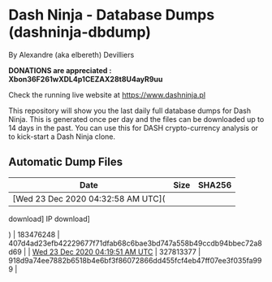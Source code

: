 # Dash Ninja - Database Dumps (dashninja-dbdump)
By Alexandre (aka elbereth) Devilliers

**DONATIONS are appreciated : Xbon36F261wXDL4p1CEZAX28t8U4ayR9uu**

Check the running live website at https://www.dashninja.pl

This repository will show you the last daily full database dumps for Dash Ninja. This is generated once per day and the files can be downloaded up to 14 days in the past.
You can use this for DASH crypto-currency analysis or to kick-start a Dash Ninja clone.


## Automatic Dump Files
| Date | Size | SHA256 |
|--|--|--|
| [Wed 23 Dec 2020 04:32:58 AM UTC](

download]
IP
download]
) | 183476248 | 407d4ad23efb42229677f71dfab68c6bae3bd747a558b49ccdb94bbec72a8d69 | 
| [Wed 23 Dec 2020 04:19:51 AM UTC](https://oshi.at/rHQojf) | 327813377 | 918d9a74ee7882b6518b4e6bf3f86072866dd455fcf4eb47ff07ee3f035fa999 | 
